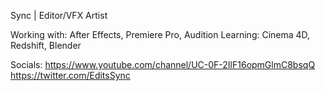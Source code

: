 Sync | Editor/VFX Artist

Working with: After Effects, Premiere Pro, Audition
Learning: Cinema 4D, Redshift, Blender

Socials:
https://www.youtube.com/channel/UC-0F-2IlF16opmGlmC8bsqQ
https://twitter.com/EditsSync
